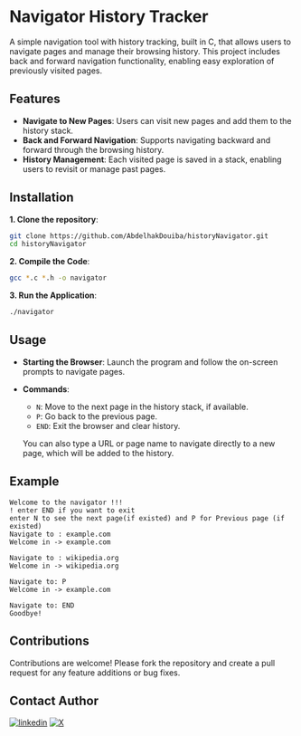 # Navigator History Tracker

A simple navigation tool with history tracking, built in C, that allows users to navigate pages and manage their browsing history. This project includes back and forward navigation functionality, enabling easy exploration of previously visited pages.


## Features

-   **Navigate to New Pages**: Users can visit new pages and add them to the history stack.
-   **Back and Forward Navigation**: Supports navigating backward and forward through the browsing history.
-   **History Management**: Each visited page is saved in a stack, enabling users to revisit or manage past pages.

## Installation

 **1.  Clone the repository**:


   ```bash
   git clone https://github.com/AbdelhakDouiba/historyNavigator.git
   cd historyNavigator
   ```
    
    
  **2. Compile the Code**:
    
  ```bash
  gcc *.c *.h -o navigator 
  ```
    
**3. Run the Application**:
    
  ```bash
  ./navigator 
  ```

## Usage

-   **Starting the Browser**: Launch the program and follow the on-screen prompts to navigate pages.
    
-   **Commands**:
    
    -   `N`: Move to the next page in the history stack, if available.
    -   `P`: Go back to the previous page.
    -   `END`: Exit the browser and clear history.
    
    You can also type a URL or page name to navigate directly to a new page, which will be added to the history.

## Example

```plaintext
Welcome to the navigator !!!
! enter END if you want to exit
enter N to see the next page(if existed) and P for Previous page (if existed)
Navigate to : example.com
Welcome in -> example.com

Navigate to : wikipedia.org
Welcome in -> wikipedia.org

Navigate to: P
Welcome in -> example.com

Navigate to: END
Goodbye!
```

## Contributions

Contributions are welcome! Please fork the repository and create a pull request for any feature additions or bug fixes.


## Contact Author
[![linkedin](https://img.shields.io/badge/linkedin-0A66C2?style=for-the-badge&logo=linkedin&logoColor=white)](https://www.linkedin.com/in/douiba-abdelhak/)
[![X](https://img.shields.io/badge/x.com-000000?style=for-the-badge&logo=x&logoColor=white)](https://x.com/douiba_abdelhak)
